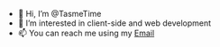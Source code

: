 - 👋 Hi, I’m @TasmeTime
- 👀 I’m interested in client-side and web development
- 📫 You can reach me using my [Email](mailto:moslem.azad.shmhle@outlook.com)
 

